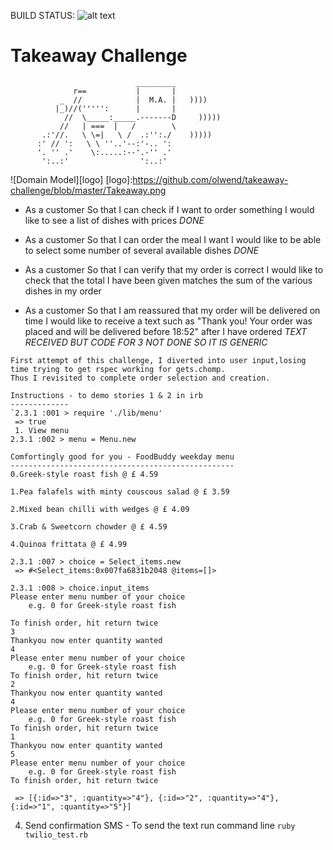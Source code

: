 
 BUILD STATUS: ![alt text](https://travis-ci.org/olwend/takeaway-challenge.svg?branch=master)

Takeaway Challenge
==================
```
                            _________
              r==           |       |
           _  //            |  M.A. |   ))))
          |_)//(''''':      |       |
            //  \_____:_____.-------D     )))))
           //   | ===  |   /        \
       .:'//.   \ \=|   \ /  .:'':./    )))))
      :' // ':   \ \ ''..'--:'-.. ':
      '. '' .'    \:.....:--'.-'' .'
       ':..:'                ':..:'

```
![Domain Model][logo]
[logo]:https://github.com/olwend/takeaway-challenge/blob/master/Takeaway.png
* As a customer
So that I can check if I want to order something
I would like to see a list of dishes with prices _DONE_

* As a customer
So that I can order the meal I want
I would like to be able to select some number of several available dishes _DONE_

* As a customer
So that I can verify that my order is correct
I would like to check that the total I have been given matches the sum of the various dishes in my order

* As a customer
So that I am reassured that my order will be delivered on time
I would like to receive a text such as "Thank you! Your order was placed and will be delivered before 18:52" after I have ordered _TEXT RECEIVED BUT CODE FOR 3 NOT DONE SO IT IS GENERIC_
```
First attempt of this challenge, I diverted into user input,losing time trying to get rspec working for gets.chomp.
Thus I revisited to complete order selection and creation.

Instructions - to demo stories 1 & 2 in irb
-------------
`2.3.1 :001 > require './lib/menu'
 => true
 1. View menu
2.3.1 :002 > menu = Menu.new

Comfortingly good for you - FoodBuddy weekday menu
--------------------------------------------------
0.Greek-style roast fish @ £ 4.59  

1.Pea falafels with minty couscous salad @ £ 3.59  

2.Mixed bean chilli with wedges @ £ 4.09  

3.Crab & Sweetcorn chowder @ £ 4.59  

4.Quinoa frittata @ £ 4.99  

2.3.1 :007 > choice = Select_items.new
 => #<Select_items:0x007fa6831b2048 @items=[]>
 
2.3.1 :008 > choice.input_items
Please enter menu number of your choice
    e.g. 0 for Greek-style roast fish
    
To finish order, hit return twice
3
Thankyou now enter quantity wanted
4
Please enter menu number of your choice
    e.g. 0 for Greek-style roast fish
To finish order, hit return twice
2
Thankyou now enter quantity wanted
4
Please enter menu number of your choice
    e.g. 0 for Greek-style roast fish
To finish order, hit return twice
1
Thankyou now enter quantity wanted
5
Please enter menu number of your choice
    e.g. 0 for Greek-style roast fish
To finish order, hit return twice

 => [{:id=>"3", :quantity=>"4"}, {:id=>"2", :quantity=>"4"}, {:id=>"1", :quantity=>"5"}]
 ```

4. Send confirmation SMS -  To send the text run command line
 `ruby twilio_test.rb`


